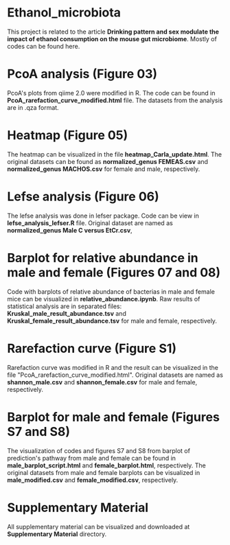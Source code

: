 # Ethanol_microbiota
This project is related to the article **Drinking pattern and sex modulate the impact of ethanol consumption on the mouse gut microbiome**. Mostly of codes can be found here. 

# PcoA analysis (Figure 03)

PcoA's plots from qiime 2.0 were modified in R. The code can be found in **PcoA_rarefaction_curve_modified.html** file. The datasets from the analysis are in .qza format.

# Heatmap (Figure 05)

The heatmap can be visualized in the file **heatmap_Carla_update.html**. The original datasets can be found as **normalized_genus FEMEAS.csv** and **normalized_genus MACHOS.csv** for female and male, respectively.

# Lefse analysis (Figure 06)

The lefse analysis was done in lefser package. Code can be view in **lefse_analysis_lefser.R** file. Original dataset are named as **normalized_genus Male C versus EtCr.csv**, 

# Barplot for relative abundance in male and female (Figures 07 and 08)

Code with barplots of relative abundance of bacterias in male and female mice can be visualized in **relative_abundance.ipynb**. Raw results of statistical analysis are in separated files: 
**Kruskal_male_result_abundance.tsv** and **Kruskal_female_result_abundance.tsv** for male and female, respectively.

# Rarefaction curve (Figure S1)

Rarefaction curve was modified in R and the result can be visualized in the file "PcoA_rarefaction_curve_modified.html". Original datasets are named as **shannon_male.csv** and **shannon_female.csv** for male and female, respectively.

# Barplot for male and female (Figures S7 and S8)

The visualization of codes and figures S7 and S8 from barplot of prediction's pathway from male and female can be found in **male_barplot_script.html** and **female_barplot.html**, respectively. The original datasets from male and female barplots can be visualized in **male_modified.csv** and **female_modified.csv**, respectively.

# Supplementary Material

All supplementary material can be visualized and downloaded at **Supplementary Material** directory.
